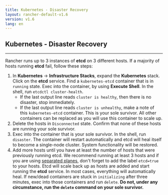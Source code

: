 ```yaml
---
title: Kubernetes - Disaster Recovery
layout: rancher-default-v1.6
version: v1.6
lang: en
---
```


## Kubernetes - Disaster Recovery
---

Rancher runs up to 3 instances of **etcd** on 3 different hosts. If a majority of hosts running **etcd** fail, follow these steps:

1. In **Kubernetes** -> **Infrastructure Stacks**, expand the **Kubernetes** stack. Click on the **etcd** service. Find a `kubernetes-etcd` container that is in `running` state. Exec into the container, by using **Execute Shell**. In the shell, run `etcdctl cluster-health`.
     * If the last output line reads `cluster is healthy`, then there is no disaster, stop immediately.
     * If the last output line reads `cluster is unhealthy`, make a note of this `kubernetes-etcd` container. This is your sole survivor. All other containers can be replaced as you will use this container to scale up.
2. Delete the hosts in `Disconnected` state. Confirm that none of these hosts are running your sole survivor.
3. Exec into the container that is your sole survivor. In the shell, run `disaster`. The container will restart automatically and etcd will heal itself to become a single-node cluster. System functionality will be restored.
4. Add more hosts until you have at least the number of hosts that were previously running etcd. We recommend running at least 3 hosts and if you are using [separated planes]({{site.baseurl}}/rancher/{{page.version}}/{{page.lang}}/kubernetes/resiliency-planes/#separated-planes), don't forget to add the label `etcd=true` to your hosts. Etcd will scale back up as hosts are added and start running the **etcd** service. In most cases, everything will automatically heal. If new/dead containers are stuck in `initializing` after three minutes, exec into those containers and run `delete`. **Do not, under any circumstance, run the `delete` command on your sole survivor.**
